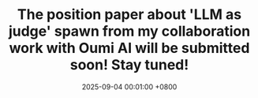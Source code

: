 ---
title: "The position paper about 'LLM as judge' spawn from my collaboration work with Oumi AI will be submitted soon! Stay tuned!"
date: 2025-09-04 00:01:00 +0800
---
